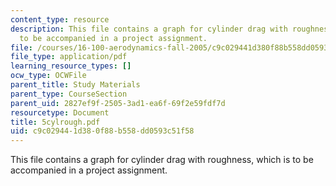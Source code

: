 ```yaml
---
content_type: resource
description: This file contains a graph for cylinder drag with roughness, which is
  to be accompanied in a project assignment.
file: /courses/16-100-aerodynamics-fall-2005/c9c029441d380f88b558dd0593c51f58_5cylrough.pdf
file_type: application/pdf
learning_resource_types: []
ocw_type: OCWFile
parent_title: Study Materials
parent_type: CourseSection
parent_uid: 2827ef9f-2505-3ad1-ea6f-69f2e59fdf7d
resourcetype: Document
title: 5cylrough.pdf
uid: c9c02944-1d38-0f88-b558-dd0593c51f58
---
```

This file contains a graph for cylinder drag with roughness, which is to be accompanied in a project assignment.

